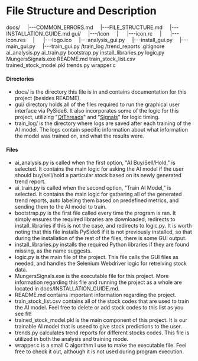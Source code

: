 # File Structure and Description

docs/
&nbsp;&nbsp;&nbsp;&nbsp;|---COMMON_ERRORS.md
&nbsp;&nbsp;&nbsp;&nbsp;|---FILE_STRUCTURE.md
&nbsp;&nbsp;&nbsp;&nbsp;|---INSTALLATION_GUIDE.md
gui/
&nbsp;&nbsp;&nbsp;&nbsp;|---/icon
&nbsp;&nbsp;&nbsp;&nbsp;|&nbsp;&nbsp;&nbsp;&nbsp;&nbsp;&nbsp;|---icon.rc
&nbsp;&nbsp;&nbsp;&nbsp;|&nbsp;&nbsp;&nbsp;&nbsp;&nbsp;&nbsp;|---icon.res
&nbsp;&nbsp;&nbsp;&nbsp;|&nbsp;&nbsp;&nbsp;&nbsp;&nbsp;&nbsp;|---logo.ico
&nbsp;&nbsp;&nbsp;&nbsp;|---analysis_gui.py
&nbsp;&nbsp;&nbsp;&nbsp;|---install_gui.py
&nbsp;&nbsp;&nbsp;&nbsp;|---main_gui.py
&nbsp;&nbsp;&nbsp;&nbsp;|---train_gui.py
/train_log
/trend_reports
.gitignore
ai_analysis.py
ai_train.py
bootstrap.py
install_libraries.py
logic.py
MungersSignals.exe
README.md
train_stock_list.csv
trained_stock_model.pkl
trends.py
wrapper.c

#### Directories
* docs/ is the directory this file is in and contains documentation for this project (besides README).
* gui/ directory holds all of the files required to run the graphical user interface via PySide6. It also incorporates some of the logic for this project, utilizing "[QtThreads](https://doc.qt.io/archives/qt-5.15/thread-basics.html)" and "[Signals](https://doc.qt.io/qt-6/signalsandslots.html)" for logic timing. 
* train_log/ is the directory where logs are saved after each training of the AI model. The logs contain specific information about what information the model was trained on, and what the results were. 

#### Files
* ai_analysis.py is called when the first option, "AI Buy/Sell/Hold," is selected. It contains the main logic for asking the AI model if the user should buy/sell/hold a particular stock based on its newly generated trend report.
* ai_train.py is called when the second option, "Train AI Model," is selected. It contains the main logic for gathering all of the generated trend reports, auto labeling them based on predefined metrics, and sending them to the AI model to train.
* bootstrap.py is the first file called every time the program is ran. It simply ensures the required libraries are downloaded, redirects to install_libraries if this is not the case, and redirects to logic.py. It is worth noting that this file installs PySide6 if it is not previously installed, so that during the installation of the rest of the files, there is some GUI output. 
* install_libraries.py installs the required Python libraries if they are found missing, as the name suggests.
* logic.py is the main file of the project. This file calls the GUI files as needed, and handles the Selenium Webdriver logic for retreiving stock data.
* MungersSignals.exe is the executable file for this project. More information regarding this file and running the project as a whole are located in docs/INSTALLATION_GUIDE.md. 
* README.md contains important information regarding the project. 
* train_stock_list.csv contains all of the stock codes that are used to train the AI model. Feel free to delete or add stock codes to this list as you see fit!
* trained_stock_model.pkl is the main component of this project. It is our trainable AI model that is useed to give stock predictions to the user.
* trends.py calculates trend reports for different stocks codes. This file is utilized in both the analysis and training mode.
* wrapper.c is a small C algorithm I use to make the executable file. Feel free to check it out, although it is not used during program execution. 